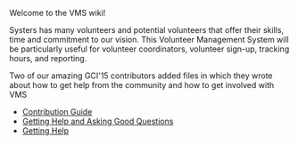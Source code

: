 Welcome to the VMS wiki!

Systers has many volunteers and potential volunteers that offer their skills, time and commitment to our vision. This Volunteer Management System will be particularly useful for volunteer coordinators, volunteer sign-up, tracking hours, and reporting.

Two of our amazing GCI'15 contributors added files in which they wrote about how to get help from the community and how to get involved with VMS
* [Contribution Guide](https://github.com/systers/vms/blob/develop/docs/Contribution%20Guide.md#contribution-guide)
* [Getting Help and Asking Good Questions](https://github.com/systers/vms/blob/develop/docs/Help!.md)
* [Getting Help](https://github.com/systers/vms/blob/develop/docs/Getting%20Help.md)